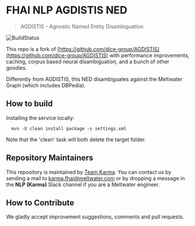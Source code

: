 # FHAI NLP AGDISTIS NED

> AGDISTIS - Agnostic Named Entity Disambiguation.

![BuildStatus](https://drone.meltwater.io/api/badges/meltwater/AGDISTIS/status.svg)


This repo is a fork of [https://github.com/dice-group/AGDISTIS](https://github.com/dice-group/AGDISTIS) with performance 
improvements, caching, corpus based neural disambiguation, and a bunch of other goodies.

Differently from AGDISTIS, this NED disambiguates against the Meltwater Graph (which includes DBPedia).

## How to build
Installing the service locally:

      mvn -U clean install package -s settings.xml							
      
Note that the 'clean' task will both delete the target folder.

## Repository Maintainers

This repository is maintained by [Team Karma](https://wiki.meltwater.net/pages/viewpage.action?pageId=74720584). 
You can contact us by sending a mail to [karma.fhai@meltwater.com](mailto:karma.fhai@meltwater.com) or by dropping a message in the **NLP (Karma)** Slack channel if you are a Meltwater engineer.

## How to Contribute

We gladly accept improvement suggestions, comments and pull requests. 
<!-- Before submitting a change please read the [contributing guidelines](https://wiki.meltwater.net/display/ENG/Horace+development+process+and+how+to+contribute).-->
